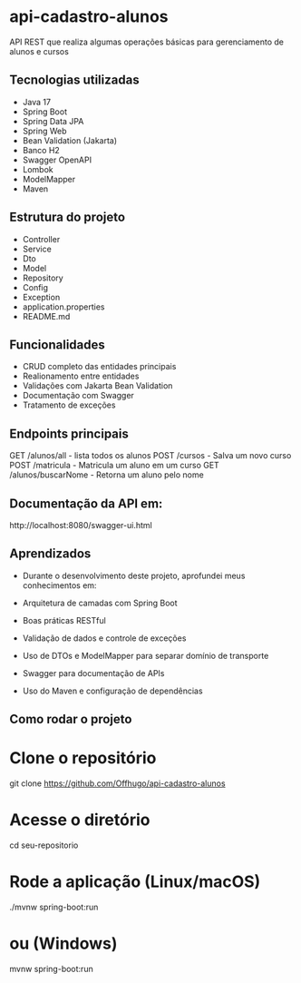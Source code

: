 # api-cadastro-alunos
API REST que realiza algumas operações básicas para gerenciamento de alunos e cursos

## Tecnologias utilizadas
- Java 17
- Spring Boot
- Spring Data JPA
- Spring Web
- Bean Validation (Jakarta)
- Banco H2
- Swagger OpenAPI
- Lombok
- ModelMapper
- Maven

## Estrutura do projeto

- Controller
- Service
- Dto
- Model
- Repository
- Config
- Exception
- application.properties
- README.md

## Funcionalidades

- CRUD completo das entidades principais
- Realionamento entre entidades
- Validações com Jakarta Bean Validation
- Documentação com Swagger
- Tratamento de exceções

## Endpoints principais

GET /alunos/all - lista todos os alunos
POST /cursos - Salva um novo curso
POST /matricula - Matricula um aluno em um curso
GET /alunos/buscarNome - Retorna um aluno pelo nome

## Documentação da API em:

http://localhost:8080/swagger-ui.html

## Aprendizados

- Durante o desenvolvimento deste projeto, aprofundei meus conhecimentos em:

- Arquitetura de camadas com Spring Boot

- Boas práticas RESTful

- Validação de dados e controle de exceções

- Uso de DTOs e ModelMapper para separar domínio de transporte

- Swagger para documentação de APIs

- Uso do Maven e configuração de dependências

## Como rodar o projeto

# Clone o repositório
git clone https://github.com/Offhugo/api-cadastro-alunos

# Acesse o diretório
cd seu-repositorio

# Rode a aplicação (Linux/macOS)
./mvnw spring-boot:run

# ou (Windows)
mvnw spring-boot:run


